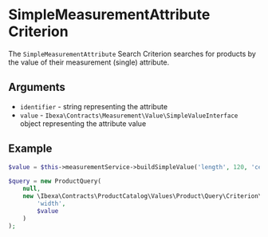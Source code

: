 # SimpleMeasurementAttribute Criterion

The `SimpleMeasurementAttribute` Search Criterion searches for products by the value of their measurement (single) attribute.

## Arguments

- `identifier` - string representing the attribute
- `value` - `Ibexa\Contracts\Measurement\Value\SimpleValueInterface` object representing the attribute value

## Example

``` php
$value = $this->measurementService->buildSimpleValue('length', 120, 'centimeter');

$query = new ProductQuery(
    null,
    new \Ibexa\Contracts\ProductCatalog\Values\Product\Query\Criterion\SimpleMeasurementAttribute(
        'width',
        $value
    )
);
```

